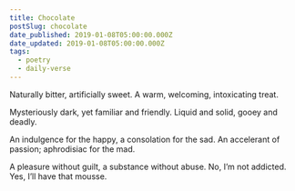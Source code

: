 ```yaml
---
title: Chocolate
postSlug: chocolate
date_published: 2019-01-08T05:00:00.000Z
date_updated: 2019-01-08T05:00:00.000Z
tags:
  - poetry
  - daily-verse
---
```


Naturally bitter,
artificially sweet.
A warm, welcoming,
intoxicating treat.

Mysteriously dark, yet
familiar and friendly.
Liquid and solid,
gooey and deadly.

An indulgence for the happy,
a consolation for the sad.
An accelerant of passion;
aphrodisiac for the mad.

A pleasure without guilt,
a substance without abuse.
No, I’m not addicted.
Yes, I’ll have that mousse.
